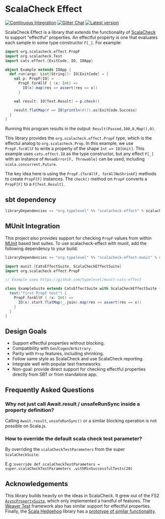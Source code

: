 # ScalaCheck Effect

[![Continuous Integration](https://github.com/typelevel/scalacheck-effect/workflows/Continuous%20Integration/badge.svg)](https://github.com/typelevel/scalacheck-effect/actions?query=workflow%3A%22Continuous+Integration%22)
[![Gitter Chat](https://badges.gitter.im/typelevel/general.svg)](https://gitter.im/typelevel/general)
[![Latest version](https://index.scala-lang.org/typelevel/scalacheck-effect/scalacheck-effect/latest.svg?color=orange)](https://index.scala-lang.org/typelevel/scalacheck-effect/scalacheck-effect)


ScalaCheck Effect is a library that extends the functionality of [ScalaCheck](https://scalacheck.org) to support "effectful" properties. An effectful property is one that evaluates each sample in some type constructor `F[_]`. For example:

```scala
import org.scalacheck.effect.PropF
import org.scalacheck.Test
import cats.effect.{ExitCode, IO, IOApp}

object Example extends IOApp {
  def run(args: List[String]): IO[ExitCode] = {
    val p: PropF[IO] = 
      PropF.forAllF { (x: Int) =>
        IO(x).map(res => assert(res == x))
      }

    val result: IO[Test.Result] = p.check()

    result.flatMap(r => IO(println(r))).as(ExitCode.Success)
  }
}
```

Running this program results in the output: `Result(Passed,100,0,Map(),0)`.

This library provides the `org.scalacheck.effect.PropF` type, which is the effectul analog to `org.scalacheck.Prop`. In this example, we use `PropF.forAllF` to write a property of the shape `Int => IO[Unit]`. This example uses `cats.effect.IO` as the type constructor, but any effect `F[_]` with an instance of `MonadError[F, Throwable]` can be used, including `scala.concurrent.Future`.

The key idea here is using the `PropF.{forAllF, forAllNoShrinkF}` methods to create `PropF[F]` instances. The `check()` method on `PropF` converts a `PropF[F]` to a `F[Test.Result]`.

## sbt dependency

```scala
libraryDependencies += "org.typelevel" %% "scalacheck-effect" % scalacheckEffectVersion
```

## MUnit Integration

This project also provides support for checking `PropF` values from within [MUnit](https://scalameta.org/munit/) based test suites. To use scalacheck-effect with munit, add the following dependency to your build:

```scala
libraryDependencies += "org.typelevel" %% "scalacheck-effect-munit" % scalacheckEffectVersion % Test
```

```scala
import munit.{CatsEffectSuite, ScalaCheckEffectSuite}
import org.scalacheck.effect.PropF

// Example uses https://github.com/typelevel/munit-cats-effect

class ExampleSuite extends CatsEffectSuite with ScalaCheckEffectSuite {
  test("first PropF test") {
    PropF.forAllF { (x: Int) =>
      IO(x).start.flatMap(_.join).map(res => assert(res == x))
    }
  }
}
```

## Design Goals

- Support effectful properties without blocking.
- Compatibility with `Gen`/`Cogen`/`Arbitrary`.
- Parity with `Prop` features, including shrinking.
- Follow same style as ScalaCheck and use ScalaCheck reporting.
- Integrate well with popular test frameworks.
- Non-goal: provide direct support for checking effectful properties directly from SBT or from standalone app.

## Frequently Asked Questions

### Why not just call Await.result / unsafeRunSync inside a property definition?

Calling `Await.result`, `unsafeRunSync()` or a similar blocking operation is not possible on Scala.js.

### How to override the default scala check test parameter?
By overriding the `scalaCheckTestParameters` from the super `ScalaCheckSuite`:

E.g :`override def scalaCheckTestParameters =
super.scalaCheckTestParameters
.withMinSuccessfulTests(20)`

## Acknowledgements

This library builds heavily on the ideas in ScalaCheck. It grew out of the FS2 [`AsyncPropertySuite`](https://github.com/functional-streams-for-scala/fs2/blob/48f7188ef2df959189f931a7bbb68df4cb81c82a/core/shared/src/test/scala/fs2/AsyncPropertySuite.scala), which only implemented a handful of features. The [Weaver Test](https://disneystreaming.github.io/weaver-test/) framework also has similar support for effectful properties. Finally, the [Scala Hedgehog](https://github.com/hedgehogqa/scala-hedgehog/) library has a [prototype of similar functionality](https://github.com/hedgehogqa/scala-hedgehog/pull/147).
